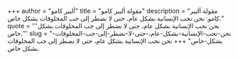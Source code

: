 +++
author = "ألبير كامو"
title = "مقولة ألبير كامو"
description = "مقولة ألبير كامو: نحن نحب الإنسانية بشكل عام، حتى لا نضطر إلى حب المخلوقات بشكل خاص."
quote = '''نحن نحب الإنسانية بشكل عام، حتى لا نضطر إلى حب المخلوقات بشكل خاص.'''
slug = "نحن-نحب-الإنسانية-بشكل-عام،-حتى-لا-نضطر-إلى-حب-المخلوقات-بشكل-خاص"
+++
نحن نحب الإنسانية بشكل عام، حتى لا نضطر إلى حب المخلوقات بشكل خاص.
